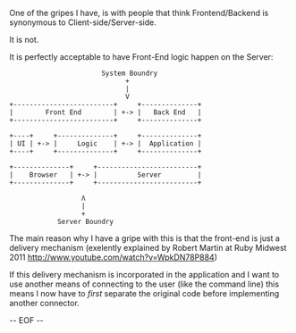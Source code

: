 
One of the gripes I have, is with people that think Frontend/Backend is synonymous to Client-side/Server-side.

It is not.

It is perfectly acceptable to have Front-End logic happen on the Server:

                           System Boundry
                                 +
                                 |
                                 V
    +-------------------------+     +--------------+
    |        Front End        | +-> |   Back End   |
    +-------------------------+     +--------------+

    +----+     +--------------+     +--------------+
    | UI | +-> |     Logic    | +-> |  Application |
    +----+     +--------------+     +--------------+

    +--------------+     +-------------------------+
    |    Browser   | +-> |          Server         |
    +--------------+     +-------------------------+
    
                      Ʌ
                      |
                      +
                Server Boundry

The main reason why I have a gripe with this is that the front-end is just a delivery mechanism (exelently explained by Robert Martin at Ruby Midwest 2011
 http://www.youtube.com/watch?v=WpkDN78P884)
 
 If this delivery mechanism is incorporated in the application and I want to use another means of connecting to the user (like the command line) this means I now have to _first_ separate the original code before implementing another connector.
 
 -- EOF --
 
 

